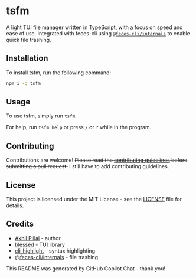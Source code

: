 # tsfm

A light TUI file manager written in TypeScript, with a focus on speed and ease of use. Integrated with feces-cli using [`@feces-cli/internals`](https://npmjs.com/package/@feces-cli/internals) to enable quick file trashing.

## Installation

To install tsfm, run the following command:

```bash
npm i -g tsfm
```

## Usage

To use tsfm, simply run `tsfm`.

For help, run `tsfm help` or press `/` or `?` while in the program.

## Contributing

Contributions are welcome! ~~Please read the [contributing guidelines](CONTRIBUTING.md) before submitting a pull request.~~ I still have to add contributing guidelines.

## License

This project is licensed under the MIT License - see the [LICENSE](LICENSE) file for details.

## Credits

- [Akhil Pillai](https://github.com/akpi816218) - author
- [blessed](https://github.com/chjj/blessed) - TUI library
- [cli-highlight](https://github.com/felixfbecker/cli-highlight) - syntax highlighting
- [@feces-cli/internals](https://github.com/feces-cli/internals) - file trashing

This README was generated by GitHub Copilot Chat - thank you!
